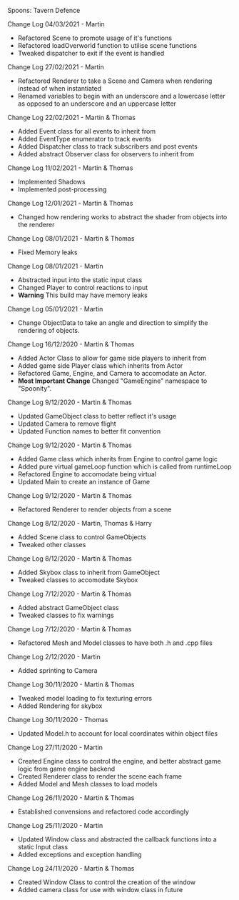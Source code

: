 Spoons: Tavern Defence

Change Log 04/03/2021 - Martin

- Refactored Scene to promote usage of it's functions
- Refactored loadOverworld function to utilise scene functions
- Tweaked dispatcher to exit if the event is handled

Change Log 27/02/2021 - Martin

- Refactored Renderer to take a Scene and Camera when rendering instead of when instantiated
- Renamed variables to begin with an underscore and a lowercase letter as opposed to an underscore and an uppercase letter


Change Log 22/02/2021 - Martin & Thomas

- Added Event class for all events to inherit from
- Added EventType enumerator to track events
- Added Dispatcher class to track subscribers and post events
- Added abstract Observer class for observers to inherit from


Change Log 11/02/2021 - Martin & Thomas

- Implemented Shadows
- Implemented post-processing


Change Log 12/01/2021 - Martin & Thomas

- Changed how rendering works to abstract the shader from objects into the renderer


Change Log 08/01/2021 - Martin & Thomas

- Fixed Memory leaks


Change Log 08/01/2021 - Martin

- Abstracted input into the static input class
- Changed Player to control reactions to input
- **Warning** This build may have memory leaks


Change Log 05/01/2021 - Martin

- Change ObjectData to take an angle and direction to simplify the rendering of objects.


Change Log 16/12/2020 - Martin & Thomas

- Added Actor Class to allow for game side players to inherit from
- Added game side Player class which inherits from Actor
- Refactored Game, Engine, and Camera to accomodate an Actor.
- **Most Important Change** Changed "GameEngine" namespace to "Spoonity".


Change Log 9/12/2020 - Martin & Thomas

- Updated GameObject class to better reflect it's usage
- Updated Camera to remove flight
- Updated Function names to better fit convention


Change Log 9/12/2020 - Martin & Thomas

- Added Game class which inherits from Engine to control game logic
- Added pure virtual gameLoop function which is called from runtimeLoop
- Refactored Engine to accomodate being virtual
- Updated Main to create an instance of Game


Change Log 9/12/2020 - Martin & Thomas

- Refactored Renderer to render objects from a scene


Change Log 8/12/2020 - Martin, Thomas & Harry

- Added Scene class to control GameObjects
- Tweaked other classes


Change Log 8/12/2020 - Martin & Thomas

- Added Skybox class to inherit from GameObject
- Tweaked classes to accomodate Skybox


Change Log 7/12/2020 - Martin & Thomas

- Added abstract GameObject class
- Tweaked classes to fix warnings


Change Log 7/12/2020 - Martin & Thomas

- Refactored Mesh and Model classes to have both .h and .cpp files


Change Log 2/12/2020 - Martin

- Added sprinting to Camera


Change Log 30/11/2020 - Martin & Thomas

- Tweaked model loading to fix texturing errors
- Added Rendering for skybox

Change Log 30/11/2020 - Thomas

- Updated Model.h to account for local coordinates within object files


Change Log 27/11/2020 - Martin

- Created Engine class to control the engine, and better abstract game logic from game engine backend
- Created Renderer class to render the scene each frame
- Added Model and Mesh classes to load models


Change Log 26/11/2020 - Martin & Thomas

- Established convensions and refactored code accordingly


Change Log 25/11/2020 - Martin

 - Updated Window class and abstracted the callback functions into a static Input class
 - Added exceptions and exception handling


Change Log 24/11/2020 - Martin & Thomas

 - Created Window Class to control the creation of the window
 - Added camera class for use with window class in future
